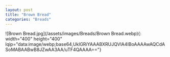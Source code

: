 ```yaml
---
layout: post
title: "Brown Bread"
categories: "Breads"
---
```

![Brown Bread.jpg](/assets/images/Breads/Brown Bread.webp){: width="400" height="400" lqip="data:image/webp;base64,UklGRiYAAABXRUJQVlA4IBoAAAAwAQCdASoMABAABwB8JZwAA3AA/uTF4QAAAA=="}


